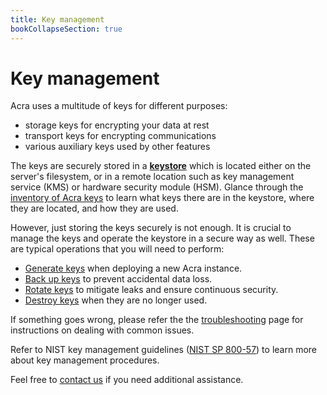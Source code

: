 ```yaml
---
title: Key management
bookCollapseSection: true
---
```


# Key management

Acra uses a multitude of keys for different purposes:

  - storage keys for encrypting your data at rest
  - transport keys for encrypting communications
  - various auxiliary keys used by other features

The keys are securely stored in a [**keystore**](versions/)
which is located either on the server's filesystem,
or in a remote location such as key management service (KMS) or hardware security module (HSM).
Glance through the [inventory of Acra keys](inventory/) to learn
what keys there are in the keystore, where they are located, and how they are used.

However, just storing the keys securely is not enough.
It is crucial to manage the keys and operate the keystore in a secure way as well.
These are typical operations that you will need to perform:

  - [Generate keys](operations/generation/) when deploying a new Acra instance.
  - [Back up keys](operations/backup/) to prevent accidental data loss.
  - [Rotate keys](operations/rotation/) to mitigate leaks and ensure continuous security.
  - [Destroy keys](operations/destruction/) when they are no longer used.

If something goes wrong, please refer the the [troubleshooting](troubleshooting/) page
for instructions on dealing with common issues.

Refer to NIST key management guidelines ([NIST SP 800-57](https://csrc.nist.gov/Projects/Key-Management/key-management-guidelines)) to learn more about key management procedures.

Feel free to [contact us](mailto:dev@cossacklabs.com) if you need additional assistance.
